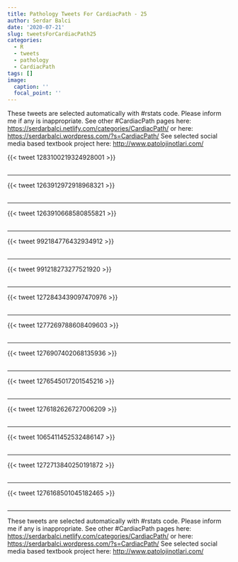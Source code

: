 ```yaml
---
title: Pathology Tweets For CardiacPath - 25
author: Serdar Balci
date: '2020-07-21'
slug: tweetsForCardiacPath25
categories:
  - R
  - tweets
  - pathology
  - CardiacPath
tags: []
image:
  caption: ''
  focal_point: ''
---
```



These tweets are selected automatically with #rstats code. Please inform me if any is inappropriate.
See other #CardiacPath pages here: https://serdarbalci.netlify.com/categories/CardiacPath/  or here: https://serdarbalci.wordpress.com/?s=CardiacPath/ 
See selected social media based textbook project here: http://www.patolojinotlari.com/

{{< tweet 1283100219324928001 >}}
<br>
<br>
<hr>
{{< tweet 1263912972918968321 >}}
<br>
<br>
<hr>
{{< tweet 1263910668580855821 >}}
<br>
<br>
<hr>
{{< tweet 992184776432934912 >}}
<br>
<br>
<hr>
{{< tweet 991218273277521920 >}}
<br>
<br>
<hr>
{{< tweet 1272843439097470976 >}}
<br>
<br>
<hr>
{{< tweet 1277269788608409603 >}}
<br>
<br>
<hr>
{{< tweet 1276907402068135936 >}}
<br>
<br>
<hr>
{{< tweet 1276545017201545216 >}}
<br>
<br>
<hr>
{{< tweet 1276182626727006209 >}}
<br>
<br>
<hr>
{{< tweet 1065411452532486147 >}}
<br>
<br>
<hr>
{{< tweet 1272713840250191872 >}}
<br>
<br>
<hr>
{{< tweet 1276168501045182465 >}}
<br>
<br>
<hr>


These tweets are selected automatically with #rstats code. Please inform me if any is inappropriate.
See other #CardiacPath pages here: https://serdarbalci.netlify.com/categories/CardiacPath/  or here: https://serdarbalci.wordpress.com/?s=CardiacPath/ 
See selected social media based textbook project here: http://www.patolojinotlari.com/
